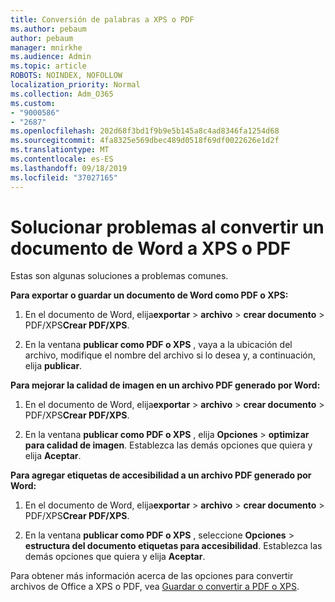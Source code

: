 ```yaml
---
title: Conversión de palabras a XPS o PDF
ms.author: pebaum
author: pebaum
manager: mnirkhe
ms.audience: Admin
ms.topic: article
ROBOTS: NOINDEX, NOFOLLOW
localization_priority: Normal
ms.collection: Adm_O365
ms.custom:
- "9000586"
- "2687"
ms.openlocfilehash: 202d68f3bd1f9b9e5b145a8c4ad8346fa1254d68
ms.sourcegitcommit: 4fa8325e569dbec489d0518f69df0022626e1d2f
ms.translationtype: MT
ms.contentlocale: es-ES
ms.lasthandoff: 09/18/2019
ms.locfileid: "37027165"
---
```

# <a name="resolve-issues-converting-a-word-document-to-xps-or-pdf"></a>Solucionar problemas al convertir un documento de Word a XPS o PDF

Estas son algunas soluciones a problemas comunes. 

**Para exportar o guardar un documento de Word como PDF o XPS:**

1. En el documento de Word, elija**exportar** >  **archivo** > **crear documento** > PDF/XPS**Crear PDF/XPS**.

2. En la ventana **publicar como PDF o XPS** , vaya a la ubicación del archivo, modifique el nombre del archivo si lo desea y, a continuación, elija **publicar**.

**Para mejorar la calidad de imagen en un archivo PDF generado por Word:**

1. En el documento de Word, elija**exportar** >  **archivo** > **crear documento** > PDF/XPS**Crear PDF/XPS**.

2. En la ventana **publicar como PDF o XPS** , elija **Opciones** > **optimizar para calidad de imagen**. Establezca las demás opciones que quiera y elija **Aceptar**. 

**Para agregar etiquetas de accesibilidad a un archivo PDF generado por Word:**
 
1. En el documento de Word, elija**exportar** >  **archivo** > **crear documento** > PDF/XPS**Crear PDF/XPS**.

2. En la ventana **publicar como PDF o XPS** , seleccione **Opciones** > **estructura del documento etiquetas para accesibilidad**. Establezca las demás opciones que quiera y elija **Aceptar**.

Para obtener más información acerca de las opciones para convertir archivos de Office a XPS o PDF, vea [Guardar o convertir a PDF o XPS](https://support.office.com/article/d85416c5-7d77-4fd6-a216-6f4bf7c7c110).